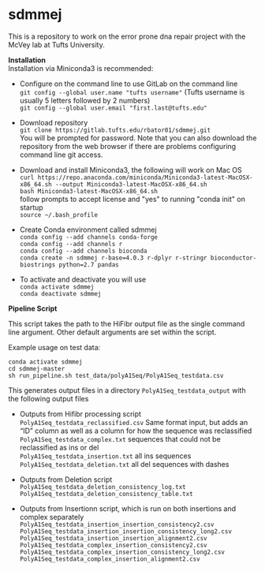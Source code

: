 # sdmmej

This is a repository to work on the error prone dna repair project with the McVey lab at Tufts University.

**Installation**  
Installation via Miniconda3 is recommended:

- Configure on the command line to use GitLab on the command line  
`git config --global user.name "tufts username"` (Tufts username is usually 5 letters followed by 2 numbers)  
`git config --global user.email "first.last@tufts.edu"`  

- Download repository  
`git clone https://gitlab.tufts.edu/rbator01/sdmmej.git`  
You will be prompted for password.
Note that you can also download the repository from the web browser if there are problems configuring command line git access.

- Download and install Miniconda3, the following will work on Mac OS  
`curl https://repo.anaconda.com/miniconda/Miniconda3-latest-MacOSX-x86_64.sh --output Miniconda3-latest-MacOSX-x86_64.sh`  
`bash Miniconda3-latest-MacOSX-x86_64.sh`  
follow prompts to accept license and "yes" to running "conda init" on startup  
`source ~/.bash_profile`  

- Create Conda environment called sdmmej  
`conda config --add channels conda-forge`  
`conda config --add channels r`  
`conda config --add channels bioconda`  
`conda create -n sdmmej r-base=4.0.3 r-dplyr r-stringr bioconductor-biostrings python=2.7 pandas`  


- To activate and deactivate you will use  
`conda activate sdmmej`  
`conda deactivate sdmmej`  

**Pipeline Script**

This script takes the path to the HiFibr output file as the single command line argument.
Other default arguments are set within the script.

Example usage on test data: 

`conda activate sdmmej`  
`cd sdmmej-master`  
`sh run_pipeline.sh test_data/polyA1Seq/PolyA1Seq_testdata.csv`  

This generates output files in a directory `PolyA1Seq_testdata_output` with the following output files  

- Outputs from Hifibr processing script  
`PolyA1Seq_testdata_reclassified.csv` Same format input, but adds an “ID” column as well as a column for how the sequence was reclassified  
`PolyA1Seq_testdata_complex.txt` sequences that could not be reclassified as ins or del  
`PolyA1Seq_testdata_insertion.txt` all ins sequences  
`PolyA1Seq_testdata_deletion.txt` all del sequences with dashes  

- Outputs from Deletion script  
`PolyA1Seq_testdata_deletion_consistency_log.txt`  
`PolyA1Seq_testdata_deletion_consistency_table.txt`  

- Outputs from Insertionn script, which is run on both insertions and complex separately
`PolyA1Seq_testdata_insertion_insertion_consistency2.csv`  
`PolyA1Seq_testdata_insertion_insertion_consistency_long2.csv`  
`PolyA1Seq_testdata_insertion_insertion_alignment2.csv`  
`PolyA1Seq_testdata_complex_insertion_consistency2.csv`  
`PolyA1Seq_testdata_complex_insertion_consistency_long2.csv`  
`PolyA1Seq_testdata_complex_insertion_alignment2.csv`  